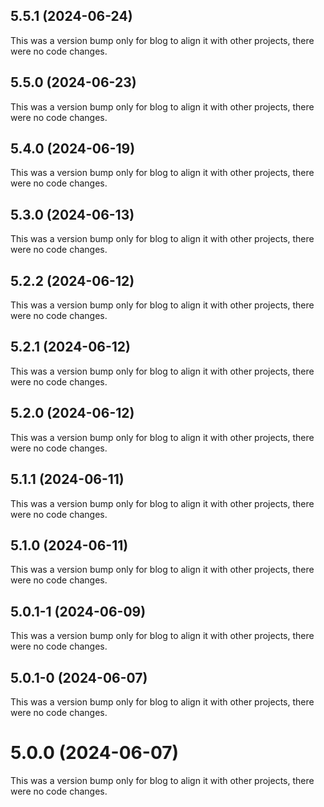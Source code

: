 ## 5.5.1 (2024-06-24)

This was a version bump only for blog to align it with other projects, there were no code changes.

## 5.5.0 (2024-06-23)

This was a version bump only for blog to align it with other projects, there were no code changes.

## 5.4.0 (2024-06-19)

This was a version bump only for blog to align it with other projects, there were no code changes.

## 5.3.0 (2024-06-13)

This was a version bump only for blog to align it with other projects, there were no code changes.

## 5.2.2 (2024-06-12)

This was a version bump only for blog to align it with other projects, there were no code changes.

## 5.2.1 (2024-06-12)

This was a version bump only for blog to align it with other projects, there were no code changes.

## 5.2.0 (2024-06-12)

This was a version bump only for blog to align it with other projects, there were no code changes.

## 5.1.1 (2024-06-11)

This was a version bump only for blog to align it with other projects, there were no code changes.

## 5.1.0 (2024-06-11)

This was a version bump only for blog to align it with other projects, there were no code changes.

## 5.0.1-1 (2024-06-09)

This was a version bump only for blog to align it with other projects, there were no code changes.

## 5.0.1-0 (2024-06-07)

This was a version bump only for blog to align it with other projects, there were no code changes.

# 5.0.0 (2024-06-07)

This was a version bump only for blog to align it with other projects, there were no code changes.